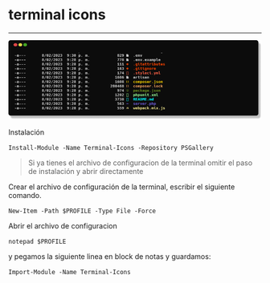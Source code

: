 # terminal icons
---

<img src="../img/iconsterminal.png" />

Instalación
```
Install-Module -Name Terminal-Icons -Repository PSGallery
```

> Si ya tienes el archivo de configuracion de la terminal omitir el paso de instalación y abrir directamente

Crear el archivo de configuración de la terminal, escribir el siguiente comando.

```
New-Item -Path $PROFILE -Type File -Force
```

Abrir el archivo de configuracion
```
notepad $PROFILE
```
y pegamos la siguiente linea en block de notas y guardamos:

```
Import-Module -Name Terminal-Icons
```